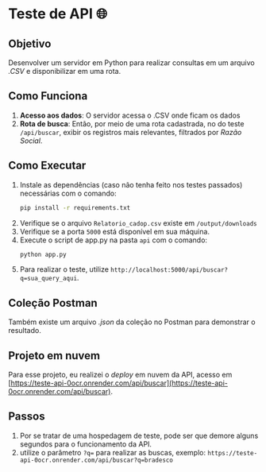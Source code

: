 # Teste de API 🌐

## Objetivo

Desenvolver um servidor em Python para realizar consultas em um arquivo *.CSV* e disponibilizar em uma rota.

## Como Funciona

1. **Acesso aos dados**: O servidor acessa o .CSV onde ficam os dados
2. **Rota de busca**: Então, por meio de uma rota cadastrada, no do teste `/api/buscar`, exibir os registros mais relevantes, filtrados por *Razão Social*.

## Como Executar

1. Instale as dependências (caso não tenha feito nos testes passados) necessárias com o comando:
    ```bash
    pip install -r requirements.txt
    ```
2. Verifique se o arquivo `Relatorio_cadop.csv` existe em `/output/downloads`
3. Verifique se a porta `5000` está disponível em sua máquina.    
4. Execute o script de app.py na pasta `api` com o comando:
    ```bash
    python app.py
    ```
5. Para realizar o teste, utilize `http://localhost:5000/api/buscar?q=sua_query_aqui`.    

## Coleção Postman

Também existe um arquivo *.json* da coleção no Postman para demonstrar o resultado.

## Projeto em nuvem

Para esse projeto, eu realizei o *deploy* em nuvem da API, acesso em [https://teste-api-0ocr.onrender.com/api/buscar](https://teste-api-0ocr.onrender.com/api/buscar).

## Passos

1. Por se tratar de uma hospedagem de teste, pode ser que demore alguns segundos para o funcionamento da API.
2. utilize o parâmetro `?q=` para realizar as buscas, exemplo: `https://teste-api-0ocr.onrender.com/api/buscar?q=bradesco`